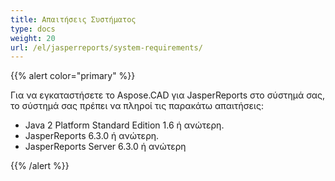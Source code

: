 ```yaml
---
title: Απαιτήσεις Συστήματος
type: docs
weight: 20
url: /el/jasperreports/system-requirements/
---
```


{{% alert color="primary" %}}

Για να εγκαταστήσετε το Aspose.CAD για JasperReports στο σύστημά σας, το σύστημά σας πρέπει να πληροί τις παρακάτω απαιτήσεις:

- Java 2 Platform Standard Edition 1.6 ή ανώτερη.
- JasperReports 6.3.0 ή ανώτερη.
- JasperReports Server 6.3.0 ή ανώτερη

{{% /alert %}}
